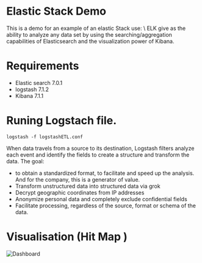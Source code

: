 # Elastic Stack Demo
This is a demo for an example of an elastic Stack use: \\
ELK give as the ability to analyze any data set by using the searching/aggregation capabilities of Elasticsearch and the visualization power of Kibana. 

# Requirements 
* Elastic search 7.0.1
* logstash 7.1.2
* Kibana 7.1.1


# Runing Logstach file. 
````
logstash -f logstashETL.conf 
````
When data travels from a source to its destination, Logstash filters analyze each event and identify the fields to create a structure and transform the data. The goal: 
* to obtain a standardized format, to facilitate and speed up the analysis. And for the company, this is a generator of value.
* Transform unstructured data into structured data via grok
* Decrypt geographic coordinates from IP addresses
* Anonymize personal data and completely exclude confidential fields
* Facilitate processing, regardless of the source, format or schema of the data.


# Visualisation (Hit Map ) 



![Dashboard](https://github.com/mskanji/elastic/blob/master/KIBANA/dashboard.PNG)
